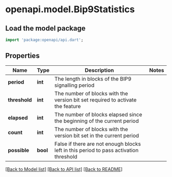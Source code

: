 # openapi.model.Bip9Statistics

## Load the model package
```dart
import 'package:openapi/api.dart';
```

## Properties
Name | Type | Description | Notes
------------ | ------------- | ------------- | -------------
**period** | **int** | The length in blocks of the BIP9 signalling period | 
**threshold** | **int** | The number of blocks with the version bit set required to activate the feature | 
**elapsed** | **int** | The number of blocks elapsed since the beginning of the current period | 
**count** | **int** | The number of blocks with the version bit set in the current period | 
**possible** | **bool** | False if there are not enough blocks left in this period to pass activation threshold | 

[[Back to Model list]](../README.md#documentation-for-models) [[Back to API list]](../README.md#documentation-for-api-endpoints) [[Back to README]](../README.md)


